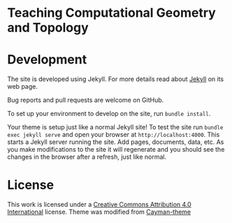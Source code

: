 # Teaching Computational Geometry and Topology


# Development

The site is developed using Jekyll. For more details read about
[Jekyll](https://jekyllrb.com/) on its web page.

Bug reports and pull requests are welcome on GitHub.

To set up your environment to develop on the site, run `bundle install`.

Your theme is setup just like a normal Jekyll site! To test the site run `bundle
exec jekyll serve` and open your browser at `http://localhost:4000`.  This
starts a Jekyll server running the site. Add pages, documents, data, etc.  As
you make modifications to the site it will regenerate and you should see the
changes in the browser after a refresh, just like normal.

# License

This work is licensed under a [Creative Commons Attribution 4.0
International](https://creativecommons.org/licenses/by/4.0/) license.  Theme was
modified from [Cayman-theme](https://github.com/jasonlong/cayman-theme)
